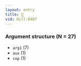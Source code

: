 ```yaml
---
layout: entry
title: ངུ་
vid: Hill:0407
---
```

### Argument structure (N = 27)
* `arg1` (7)
* `aux` (1)
* `cop` (1)
